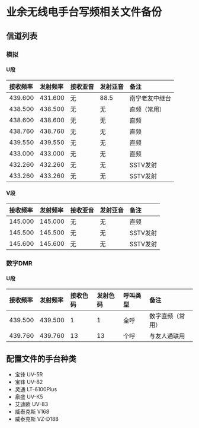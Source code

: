# 业余无线电手台写频相关文件备份

## 信道列表

### 模拟

#### U段

| 接收频率 | 发射频率 | 接收亚音 | 发射亚音 | 备注 |
| :------ | :---- | :------ | :------ | :------ |
| 439.600 | 431.600 | 无 | 88.5 | 南宁老友中继台 |
| 438.500 | 438.500 | 无 | 无 | 直频（常用） |
| 438.600 | 438.600 | 无 | 无 | 直频 |
| 438.760 | 438.760 | 无 | 无 | 直频 |
| 439.550 | 439.550 | 无 | 无 | 直频 |
| 433.000 | 433.000 | 无 | 无 | 直频 |
| 432.260 | 432.260 | 无 | 无 | SSTV发射 |
| 433.260 | 433.260 | 无 | 无 | SSTV发射 |

#### V段

| 接收频率 | 发射频率 | 接收亚音 | 发射亚音 | 备注 |
| :------ | :---- | :------ | :------ | :------ |
| 145.000 | 145.000 | 无 | 无 | 直频 |
| 145.500 | 145.500 | 无 | 无 | SSTV发射 |
| 145.600 | 145.600 | 无 | 无 | SSTV发射 |

### 数字DMR

#### U段

| 接收频率 | 发射频率 | 接收色码 | 发射色码 | 呼叫类型 | 备注 |
| :------ | :---- | :------ | :------ | :------ | :------ |
| 439.500 | 439.500 | 1 | 1 | 全呼 | 数字直频（常用） |
| 439.760 | 439.760 | 13 | 13 | 个呼 | 与友人通联用 |

## 配置文件的手台种类

- 宝锋 UV-5R
- 宝锋 UV-82
- 灵通 LT-6100Plus
- 泉盛 UV-K5
- 艾迪欧 UV-83
- 威泰克斯 V168
- 威泰克斯 VZ-D188

